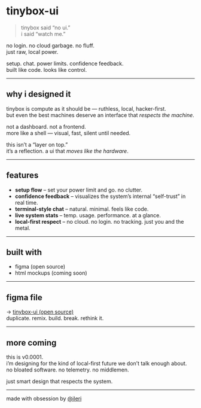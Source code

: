 # tinybox-ui

> tinybox said “no ui.”  
> i said “watch me.”

no login. no cloud garbage. no fluff.  
just raw, local power.

setup. chat. power limits. confidence feedback.  
built like code. looks like control.

---

## why i designed it

tinybox is compute as it should be — ruthless, local, hacker-first.  
but even the best machines deserve an interface that *respects the machine*.

not a dashboard. not a frontend.  
more like a shell — visual, fast, silent until needed.

this isn’t a “layer on top.”  
it’s a reflection. a ui that *moves like the hardware*.

---

## features

- **setup flow** – set your power limit and go. no clutter.  
- **confidence feedback** – visualizes the system’s internal “self-trust” in real time.  
- **terminal-style chat** – natural. minimal. feels like code.  
- **live system stats** – temp. usage. performance. at a glance.  
- **local-first respect** – no cloud. no login. no tracking. just you and the metal.  

---

## built with

- figma (open source)  
- html mockups (coming soon)

---

## figma file

→ [tinybox-ui (open source)](https://www.figma.com/design/9vL9ux1XHsnogtAViibSVC/tinybox-ui?node-id=0-1&t=nMQSu1j6GfmucY2Y-1)  
duplicate. remix. build. break. rethink it.

---

## more coming

this is v0.0001.  
i’m designing for the kind of local-first future we don’t talk enough about.  
no bloated software. no telemetry. no middlemen.  

just smart design that respects the system.

---

made with obsession by [@ileri](https://x.com/Dahsmartgirl)  

